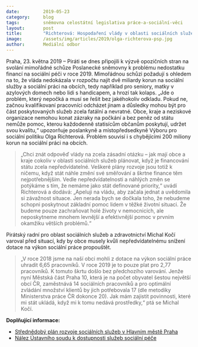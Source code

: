 ```yaml
---
date:         2019-05-23
category:     blog
tags:         sněmovna celostátní legislativa práce-a-sociální-věci
layout:       post
title:        "Richterová: Hospodaření vlády v oblasti sociálních služeb je nepředvídatelné. Pokud nezačne jednat, může to mít fatální následky"
image:        /assets/img/articles/2019/olga-richterova-psp.jpg
author:       Mediální odbor
---
```



Praha, 23. května 2019 – Piráti se dnes připojili k výzvě opozičních stran na svolání mimořádné schůze Poslanecké sněmovny k problému nedostatku financí na sociální péči v roce 2019. Mimořádnou schůzi požadují s ohledem na to, že vláda nedokázala v rozpočtu najít dvě miliardy korun na sociální služby a sociální práci na obcích, tedy například pro seniory, matky v azylových domech nebo lidi s handicapem, a hrozí tak kolaps. „Jde o problém, který nepočká a musí se řešit bez jakéhokoliv odkladu. Pokud ne, začnou kvalifikovaní pracovníci odcházet jinam a důsledky mohou být pro část poskytovaných služeb zcela fatální a nevratné. Obce, kraje a neziskové organizace nemohou konat zázraky na počkání a bez peněz od státu nemůže pomoc, kterou každodenně statisícům občanům poskytují, udržet svou kvalitu,“ upozorňuje poslankyně a místopředsedkyně Výboru pro sociální politiku Olga Richterová. Problém souvisí i s chybějícími 200 miliony korun na sociální práci na obcích.

> „Chci znát odpověď vlády na zcela zásadní otázku – jak mají obce a kraje cokoliv v oblasti sociálních služeb plánovat, když je financování státu zcela nepředvídatelné. Veškeré plány rozvoje jsou totiž k ničemu, když stát náhle změní své směřování a škrtne finance těm nejpotřebnějším. Vedle nepředvídatelnosti a náhlých změn se potýkáme s tím, že nemáme jako stát definované priority,“ uvádí Richterová a dodává: „Apeluji na vládu, aby začala jednat a uvědomila si závažnost situace. Jen nerada bych se dočkala toho, že nebudeme schopni poskytnout základní pomoc lidem v těžké životní situaci. Že budeme pouze zachraňovat holé životy v nemocnicích, ale neposkytneme mnohem levnější a efektivnější pomoc v prvním okamžiku větších problémů.“

Pirátský radní pro oblast sociálních služeb a zdravotnictví Michal Kočí varoval před situací, kdy by obce musely kvůli nepředvídatelnému snížení dotace na výkon sociální práce propouštět. 

> „V roce 2018 jsme na naší obci mohli z dotace na výkon sociální práce uhradit 6,65 pracovníků. V roce 2019 je to pouze plat pro 2,77 pracovníků. K tomuto škrtu došlo bez předchozího varování. Jenže nyní Městská část Praha 10, která je na počet obyvatel šestou největší obcí ČR, zaměstnává 14 sociálních pracovníků a pro optimální zvládání množství klientů by jich potřebovala 17 (dle metodiky Ministerstva práce ČR dokonce 20). Jak mám zajistit povinnosti, které mi stát ukládá, když mi k tomu nedává prostředky,“ ptá se Michal Kočí.

 

**Doplňující informace:**

* [Střednědobý plán rozvoje sociálních služeb v Hlavním městě Praha](http://socialnipece.praha.eu/jnp/cz/komunitni_planovani/strednedoby_plan_rozvoje_socialnich_sluzeb/index.html)
* [Nález Ústavního soudu k dostupnosti služeb sociální péče](https://www.usoud.cz/fileadmin/user_upload/Tiskova_mluvci/Publikovane_nalezy/2018/I._US_2637_17_an.pdf)
 
